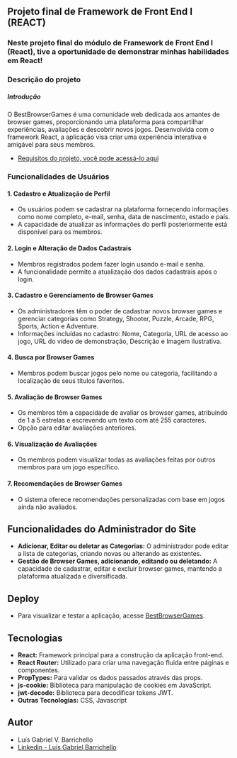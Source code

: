 ## Projeto final de Framework de Front End I (REACT)

### Neste projeto final do módulo de Framework de Front End I (React), tive a oportunidade de demonstrar minhas habilidades em React!


### Descrição do projeto

##### Introdução

O BestBrowserGames é uma comunidade web dedicada aos amantes de browser games, proporcionando uma plataforma para compartilhar experiências, avaliações e descobrir novos jogos. Desenvolvida com o framework React, a aplicação visa criar uma experiência interativa e amigável para seus membros.

* [Requisitos do projeto, você pode acessá-lo aqui](../requisitos.md)

### Funcionalidades de Usuários

#### 1. Cadastro e Atualização de Perfil
- Os usuários podem se cadastrar na plataforma fornecendo informações como nome completo, e-mail, senha, data de nascimento, estado e país.
- A capacidade de atualizar as informações do perfil posteriormente está disponível para os membros.

#### 2. Login e Alteração de Dados Cadastrais
- Membros registrados podem fazer login usando e-mail e senha.
- A funcionalidade permite a atualização dos dados cadastrais após o login.

#### 3. Cadastro e Gerenciamento de Browser Games
- Os administradores têm o poder de cadastrar novos browser games e gerenciar categorias como Strategy, Shooter, Puzzle, Arcade, RPG, Sports, Action e Adventure.
- Informações incluídas no cadastro: Nome, Categoria, URL de acesso ao jogo, URL do vídeo de demonstração, Descrição e Imagem ilustrativa.

#### 4. Busca por Browser Games
- Membros podem buscar jogos pelo nome ou categoria, facilitando a localização de seus títulos favoritos.

#### 5. Avaliação de Browser Games
- Os membros têm a capacidade de avaliar os browser games, atribuindo de 1 a 5 estrelas e escrevendo um texto com até 255 caracteres.
- Opção para editar avaliações anteriores.

#### 6. Visualização de Avaliações
- Os membros podem visualizar todas as avaliações feitas por outros membros para um jogo específico.

#### 7. Recomendações de Browser Games
- O sistema oferece recomendações personalizadas com base em jogos ainda não avaliados.

## Funcionalidades do Administrador do Site

- **Adicionar, Editar ou deletar as Categorias:** O administrador pode editar a lista de categorias, criando novas ou alterando as existentes.
- **Gestão de Browser Games, adicionando, editando ou deletando:** A capacidade de cadastrar, editar e excluir browser games, mantendo a plataforma atualizada e diversificada.

## Deploy

- Para visualizar e testar a aplicação, acesse [BestBrowserGames](url-do-deploy).

## Tecnologias

- **React:** Framework principal para a construção da aplicação front-end.
- **React Router:** Utilizado para criar uma navegação fluida entre páginas e componentes.
- **PropTypes:** Para validar os dados passados através das props.
- **js-cookie:** Biblioteca para manipulação de cookies em JavaScript.
- **jwt-decode:** Biblioteca para decodificar tokens JWT.
- **Outras Tecnologias:** CSS, Javascript

## Autor

- Luís Gabriel V. Barrichello
- [ Linkedin - Luís Gabriel Barrichello ](https://www.linkedin.com/in/luisgabrielbarrichello/)
